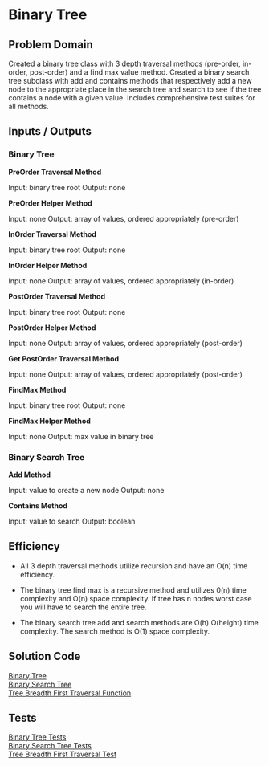 # Binary Tree

## Problem Domain

Created a binary tree class with 3 depth traversal methods (pre-order, in-order, post-order) and a find max value method. Created a binary search tree subclass with add and contains methods that respectively add a new node to the appropriate place in the search tree and search to see if the tree contains a node with a given value. Includes comprehensive test suites for all methods.  

## Inputs / Outputs

### Binary Tree   

**PreOrder Traversal Method**

Input: binary tree root
Output: none

**PreOrder Helper Method**

Input: none
Output: array of values, ordered appropriately (pre-order)

**InOrder Traversal Method**

Input: binary tree root
Output: none

**InOrder Helper Method**

Input: none
Output: array of values, ordered appropriately (in-order)

**PostOrder Traversal Method**

Input: binary tree root
Output: none

**PostOrder Helper Method**

Input: none
Output: array of values, ordered appropriately (post-order)

**Get PostOrder Traversal Method**

Input: none
Output: array of values, ordered appropriately (post-order)

**FindMax Method**

Input: binary tree root
Output: none

**FindMax Helper Method**

Input: none
Output: max value in binary tree

### Binary Search Tree   

**Add Method**

Input: value to create a new node
Output: none

**Contains Method**

Input: value to search
Output: boolean

## Efficiency

* All 3 depth traversal methods utilize recursion and have an O(n) time efficiency.

* The binary tree find max is a recursive method and utilizes 0(n) time complexity and O(n) space complexity. If tree has n nodes worst case you will have to search the entire tree.

* The binary search tree add and search methods are O(h) O(height) time complexity. The search method is O(1) space complexity.  

## Solution Code

[Binary Tree](./binary-tree.js)  
[Binary Search Tree](./binary-search-tree.js)  
[Tree Breadth First Traversal Function](./tree-breadth-first.js)  


## Tests

[Binary Tree Tests](./__tests__/binary-tree.test.js)  
[Binary Search Tree Tests](./__tests__/binary-search.test.js)  
[Tree Breadth First Traversal Test](./__tests__/tree-breadth.test.js)  
